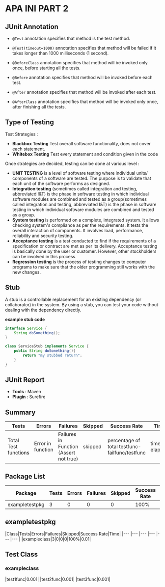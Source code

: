﻿# APA INI PART 2

## JUnit Annotation
* `@Test` annotation specifies that method is the test method.

* `@Test(timeout=1000)` annotation specifies that method will be failed if it takes longer than 1000 milliseconds (1 second).

* `@BeforeClass` annotation specifies that method will be invoked only once, before starting all the tests.

* `@Before` annotation specifies that method will be invoked before each test.

* `@After` annotation specifies that method will be invoked after each test.

* `@AfterClass` annotation specifies that method will be invoked only once, after finishing all the tests.

## Type of Testing
Test Strategies :
* **Blackbox Testing** Test overall software functionality, does not cover each statement.
* **Whitebox Testing** Test every statement and condition given in the code

Once strategies are decided, testing can be done at various level :
* **UNIT TESTING** is a level of software testing where individual units/ components of a software are tested. The purpose is to validate that each unit of the software performs as designed.
* **Integration testing** (sometimes called integration and testing, abbreviated I&T) is the phase in software testing in which individual software modules are combined and tested as a group(sometimes called integration and testing, abbreviated I&T) is the phase in software testing in which individual software modules are combined and tested as a group.
* **System testing** is performed on a complete, integrated system. It allows checking system's compliance as per the requirements. It tests the overall interaction of components. It involves load, performance, reliability and security testing.
* **Acceptance testing** is a test conducted to find if the requirements of a specification or contract are met as per its delivery. Acceptance testing is basically done by the user or customer. However, other stockholders can be involved in this process.
* **Regression testing** is the process of testing changes to computer programs to make sure that the older programming still works with the new changes.

## Stub
A stub is a controllable replacement for an existing dependency (or collaborator) in the system. By using a stub, you can test your code without dealing with the dependency directly.

**example stub code**
```java
interface Service {
    String doSomething();
}

class ServiceStub implements Service {
    public String doSomething(){
        return "my stubbed return";
    }
}
```
## JUnit Report
* **Tools** : Maven
* **Plugin** : Surefire
## Summary
|Tests|Errors|Failures|Skipped|Success Rate|Time|
|--- |--- |--- |--- |--- |--- |
|Total Test functions|Error in function|Failures in Function (Assert not true)|skipped|percentage of total testfunc-failfunc/testfunc|time elapsed|
## Package List
|Package|Tests|Errors|Failures|Skipped|Success Rate|Time|
|--- |--- |--- |--- |--- |--- |--- |
|exampletestpkg|3|0|0|0|100%|0.01|
## exampletestpkg
|Class|Tests|Errors|Failures|Skipped|Success Rate|Time|
|--- |--- |--- |--- |--- |--- |
|exampleclass|3|0|0|0|100%|0.01|
## Test Class
### exampleclass
|test1func|0.001|
|test2func|0.001|
|test3func|0.001|

